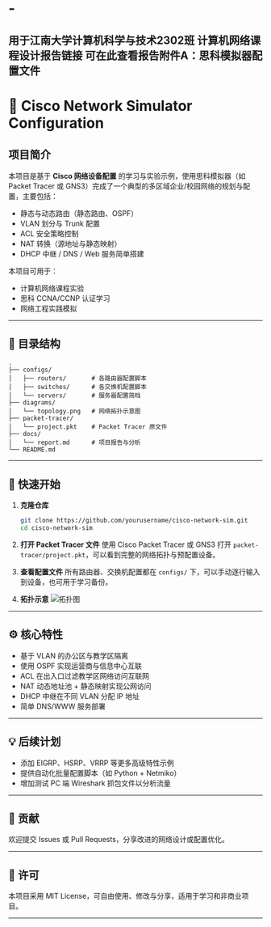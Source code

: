 # -
用于江南大学计算机科学与技术2302班 计算机网络课程设计报告链接 可在此查看报告附件A：思科模拟器配置文件
---

# 📡 Cisco Network Simulator Configuration

## 项目简介

本项目是基于 **Cisco 网络设备配置** 的学习与实验示例，使用思科模拟器（如 Packet Tracer 或 GNS3）完成了一个典型的多区域企业/校园网络的规划与配置，主要包括：

* 静态与动态路由（静态路由、OSPF）
* VLAN 划分与 Trunk 配置
* ACL 安全策略控制
* NAT 转换（源地址与静态映射）
* DHCP 中继 / DNS / Web 服务简单搭建

本项目可用于：

* 计算机网络课程实验
* 思科 CCNA/CCNP 认证学习
* 网络工程实践模拟

---

## 📂 目录结构

```
.
├── configs/
│   ├── routers/       # 各路由器配置脚本
│   ├── switches/      # 各交换机配置脚本
│   └── servers/       # 服务器配置简档
├── diagrams/
│   └── topology.png   # 网络拓扑示意图
├── packet-tracer/
│   └── project.pkt    # Packet Tracer 原文件
├── docs/
│   └── report.md      # 项目报告与分析
└── README.md
```

---

## 🚀 快速开始

1. **克隆仓库**

   ```bash
   git clone https://github.com/yourusername/cisco-network-sim.git
   cd cisco-network-sim
   ```

2. **打开 Packet Tracer 文件**
   使用 Cisco Packet Tracer 或 GNS3 打开 `packet-tracer/project.pkt`，可以看到完整的网络拓扑与预配置设备。

3. **查看配置文件**
   所有路由器、交换机配置都在 `configs/` 下，可以手动逐行输入到设备，也可用于学习备份。

4. **拓扑示意**
   ![拓扑图](diagrams/topology.png)

---

## ⚙️ 核心特性

* 基于 VLAN 的办公区与教学区隔离
* 使用 OSPF 实现运营商与信息中心互联
* ACL 在出入口过滤教学区网络访问互联网
* NAT 动态地址池 + 静态映射实现公网访问
* DHCP 中继在不同 VLAN 分配 IP 地址
* 简单 DNS/WWW 服务部署

---

## 💡 后续计划

* 添加 EIGRP、HSRP、VRRP 等更多高级特性示例
* 提供自动化批量配置脚本（如 Python + Netmiko）
* 增加测试 PC 端 Wireshark 抓包文件以分析流量

---

## 🤝 贡献

欢迎提交 Issues 或 Pull Requests，分享改进的网络设计或配置优化。

---

## 📜 许可

本项目采用 MIT License，可自由使用、修改与分享，适用于学习和非商业项目。

---

